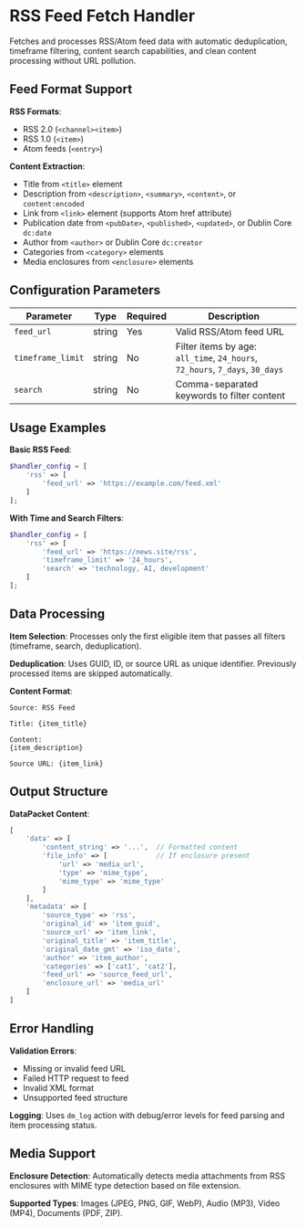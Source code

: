 # RSS Feed Fetch Handler

Fetches and processes RSS/Atom feed data with automatic deduplication, timeframe filtering, content search capabilities, and clean content processing without URL pollution.

## Feed Format Support

**RSS Formats**:
- RSS 2.0 (`<channel><item>`)
- RSS 1.0 (`<item>`)
- Atom feeds (`<entry>`)

**Content Extraction**:
- Title from `<title>` element
- Description from `<description>`, `<summary>`, `<content>`, or `content:encoded`
- Link from `<link>` element (supports Atom href attribute)
- Publication date from `<pubDate>`, `<published>`, `<updated>`, or Dublin Core `dc:date`
- Author from `<author>` or Dublin Core `dc:creator`
- Categories from `<category>` elements
- Media enclosures from `<enclosure>` elements

## Configuration Parameters

| Parameter | Type | Required | Description |
|-----------|------|----------|-------------|
| `feed_url` | string | Yes | Valid RSS/Atom feed URL |
| `timeframe_limit` | string | No | Filter items by age: `all_time`, `24_hours`, `72_hours`, `7_days`, `30_days` |
| `search` | string | No | Comma-separated keywords to filter content |

## Usage Examples

**Basic RSS Feed**:
```php
$handler_config = [
    'rss' => [
        'feed_url' => 'https://example.com/feed.xml'
    ]
];
```

**With Time and Search Filters**:
```php
$handler_config = [
    'rss' => [
        'feed_url' => 'https://news.site/rss',
        'timeframe_limit' => '24_hours',
        'search' => 'technology, AI, development'
    ]
];
```

## Data Processing

**Item Selection**: Processes only the first eligible item that passes all filters (timeframe, search, deduplication).

**Deduplication**: Uses GUID, ID, or source URL as unique identifier. Previously processed items are skipped automatically.

**Content Format**:
```
Source: RSS Feed

Title: {item_title}

Content:
{item_description}

Source URL: {item_link}
```

## Output Structure

**DataPacket Content**:
```php
[
    'data' => [
        'content_string' => '...',  // Formatted content
        'file_info' => [            // If enclosure present
            'url' => 'media_url',
            'type' => 'mime_type',
            'mime_type' => 'mime_type'
        ]
    ],
    'metadata' => [
        'source_type' => 'rss',
        'original_id' => 'item_guid',
        'source_url' => 'item_link',
        'original_title' => 'item_title',
        'original_date_gmt' => 'iso_date',
        'author' => 'item_author',
        'categories' => ['cat1', 'cat2'],
        'feed_url' => 'source_feed_url',
        'enclosure_url' => 'media_url'
    ]
]
```

## Error Handling

**Validation Errors**:
- Missing or invalid feed URL
- Failed HTTP request to feed
- Invalid XML format
- Unsupported feed structure

**Logging**: Uses `dm_log` action with debug/error levels for feed parsing and item processing status.

## Media Support

**Enclosure Detection**: Automatically detects media attachments from RSS enclosures with MIME type detection based on file extension.

**Supported Types**: Images (JPEG, PNG, GIF, WebP), Audio (MP3), Video (MP4), Documents (PDF, ZIP).
